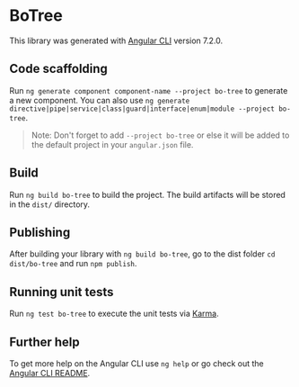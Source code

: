 # BoTree

This library was generated with [Angular CLI](https://github.com/angular/angular-cli) version 7.2.0.

## Code scaffolding

Run `ng generate component component-name --project bo-tree` to generate a new component. You can also use `ng generate directive|pipe|service|class|guard|interface|enum|module --project bo-tree`.
> Note: Don't forget to add `--project bo-tree` or else it will be added to the default project in your `angular.json` file. 

## Build

Run `ng build bo-tree` to build the project. The build artifacts will be stored in the `dist/` directory.

## Publishing

After building your library with `ng build bo-tree`, go to the dist folder `cd dist/bo-tree` and run `npm publish`.

## Running unit tests

Run `ng test bo-tree` to execute the unit tests via [Karma](https://karma-runner.github.io).

## Further help

To get more help on the Angular CLI use `ng help` or go check out the [Angular CLI README](https://github.com/angular/angular-cli/blob/master/README.md).
